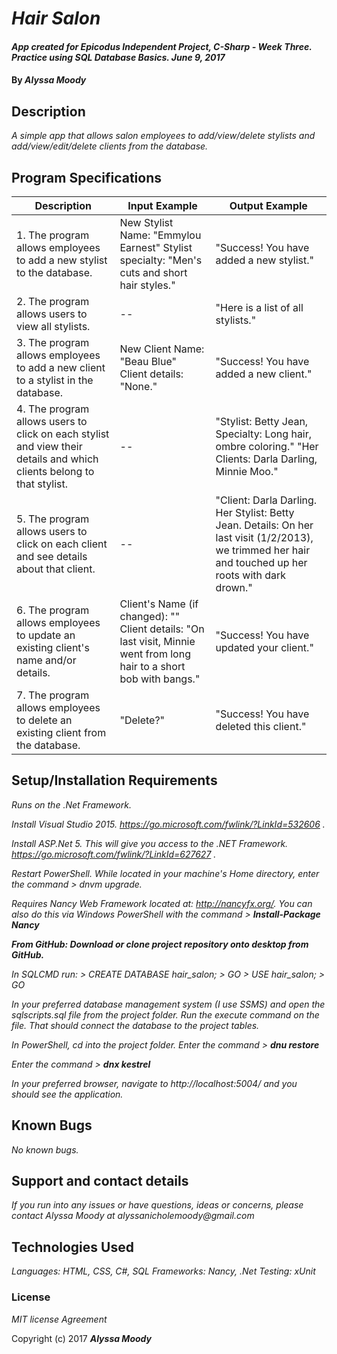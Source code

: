 # _Hair Salon_

#### _App created for Epicodus Independent Project, C-Sharp - Week Three. Practice using SQL Database Basics. June 9, 2017_

#### By _**Alyssa Moody**_

## Description

_A simple app that allows salon employees to add/view/delete stylists and add/view/edit/delete clients from the database._

## Program Specifications

| Description  | Input Example | Output Example |
| ------------- | ------------- | ------------- |
| 1. The program allows employees to add a new stylist to the database.  | New Stylist Name: "Emmylou Earnest" Stylist specialty: "Men's cuts and short hair styles."  | "Success! You have added a new stylist."  |
| 2. The program allows users to view all stylists.  | --   | "Here is a list of all stylists."  |
| 3. The program allows employees to add a new client to a stylist in the database.  | New Client Name: "Beau Blue" Client details: "None."  | "Success! You have added a new client."  |
| 4. The program allows users to click on each stylist and view their details and which clients belong to that stylist.  | --   | "Stylist: Betty Jean, Specialty: Long hair, ombre coloring." "Her Clients: Darla Darling, Minnie Moo."  |
| 5. The program allows users to click on each client and see details about that client.  | --   | "Client: Darla Darling. Her Stylist: Betty Jean. Details: On her last visit (1/2/2013), we trimmed her hair and touched up her roots with dark drown."  |
| 6. The program allows employees to update an existing client's name and/or details.  | Client's Name (if changed): "" Client details: "On last visit, Minnie went from long hair to a short bob with bangs."  | "Success! You have updated your client."  |
| 7. The program allows employees to delete an existing client from the database.  | "Delete?"  | "Success! You have deleted this client."  |

## Setup/Installation Requirements

_Runs on the .Net Framework._

_Install Visual Studio 2015. https://go.microsoft.com/fwlink/?LinkId=532606 ._

_Install ASP.Net 5. This will give you access to the .NET Framework. https://go.microsoft.com/fwlink/?LinkId=627627 ._

_Restart PowerShell. While located in your machine's Home directory, enter the command > dnvm upgrade._

_Requires Nancy Web Framework located at: http://nancyfx.org/. You can also do this via Windows PowerShell with the command > **Install-Package Nancy**_

_**From GitHub: Download or clone project repository onto desktop from GitHub.**_

_In SQLCMD run: > CREATE DATABASE hair_salon; > GO > USE hair_salon; > GO_

_In your preferred database management system (I use SSMS) and open the sqlscripts.sql file from the project folder. Run the execute command on the file. That should connect the database to the project tables._

 _In PowerShell, cd into the project folder. Enter the command > **dnu restore**_

 _Enter the command > **dnx kestrel**_

 _In your preferred browser, navigate to http://localhost:5004/ and you should see the application._

## Known Bugs

_No known bugs._

## Support and contact details

_If you run into any issues or have questions, ideas or concerns, please contact Alyssa Moody at alyssanicholemoody@gmail.com_

## Technologies Used

_Languages: HTML, CSS, C#, SQL_
_Frameworks: Nancy, .Net_
_Testing: xUnit_

### License

*MIT license Agreement*

Copyright (c) 2017 **_Alyssa Moody_**
